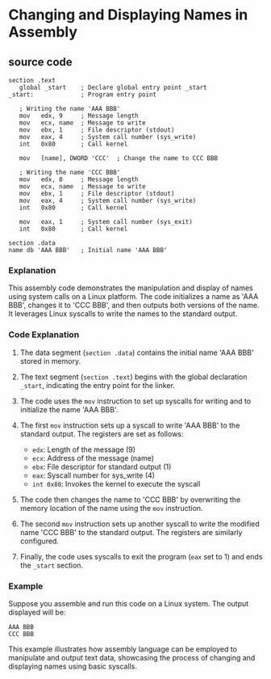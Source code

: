 # Changing and Displaying Names in Assembly

## source code 

```assembly
section .text
   global _start    ; Declare global entry point _start
_start:             ; Program entry point
   
   ; Writing the name 'AAA BBB'
   mov   edx, 9     ; Message length
   mov   ecx, name  ; Message to write
   mov   ebx, 1     ; File descriptor (stdout)
   mov   eax, 4     ; System call number (sys_write)
   int   0x80       ; Call kernel
   
   mov   [name], DWORD 'CCC'  ; Change the name to CCC BBB
   
   ; Writing the name 'CCC BBB'
   mov   edx, 8     ; Message length
   mov   ecx, name  ; Message to write
   mov   ebx, 1     ; File descriptor (stdout)
   mov   eax, 4     ; System call number (sys_write)
   int   0x80       ; Call kernel
   
   mov   eax, 1     ; System call number (sys_exit)
   int   0x80       ; Call kernel

section .data
name db 'AAA BBB'   ; Initial name 'AAA BBB'
```

### Explanation

This assembly code demonstrates the manipulation and display of names using system calls on a Linux platform. The code initializes a name as 'AAA BBB', changes it to 'CCC BBB', and then outputs both versions of the name. It leverages Linux syscalls to write the names to the standard output.

### Code Explanation

1. The data segment (`section .data`) contains the initial name 'AAA BBB' stored in memory.

2. The text segment (`section .text`) begins with the global declaration `_start`, indicating the entry point for the linker.

3. The code uses the `mov` instruction to set up syscalls for writing and to initialize the name 'AAA BBB'.

4. The first `mov` instruction sets up a syscall to write 'AAA BBB' to the standard output. The registers are set as follows:
   - `edx`: Length of the message (9)
   - `ecx`: Address of the message (name)
   - `ebx`: File descriptor for standard output (1)
   - `eax`: Syscall number for sys_write (4)
   - `int 0x80`: Invokes the kernel to execute the syscall

5. The code then changes the name to 'CCC BBB' by overwriting the memory location of the name using the `mov` instruction.

6. The second `mov` instruction sets up another syscall to write the modified name 'CCC BBB' to the standard output. The registers are similarly configured.

7. Finally, the code uses syscalls to exit the program (`eax` set to 1) and ends the `_start` section.

### Example

Suppose you assemble and run this code on a Linux system. The output displayed will be:

```
AAA BBB
CCC BBB
```

This example illustrates how assembly language can be employed to manipulate and output text data, showcasing the process of changing and displaying names using basic syscalls.